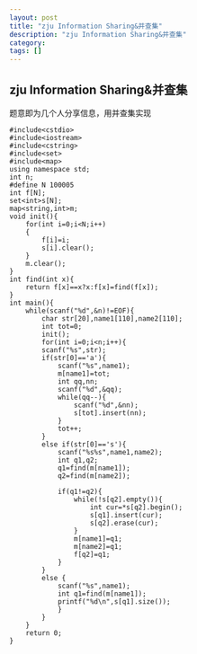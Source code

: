 ```yaml
---
layout: post
title: "zju Information Sharing&并查集"
description: "zju Information Sharing&并查集"
category:
tags: []
---
```


## zju Information Sharing&并查集 ##

题意即为几个人分享信息，用并查集实现

	#include<cstdio>
	#include<iostream>
	#include<cstring>
	#include<set>
	#include<map>
	using namespace std;
	int n;
	#define N 100005
	int f[N];
	set<int>s[N];
	map<string,int>m;
	void init(){
		for(int i=0;i<N;i++)
		{
			f[i]=i;
			s[i].clear();
		}
		m.clear();
	}
	int find(int x){
		return f[x]==x?x:f[x]=find(f[x]);
	}
	int main(){
		while(scanf("%d",&n)!=EOF){
			char str[20],name1[110],name2[110];
			int tot=0;
			init();
			for(int i=0;i<n;i++){
			scanf("%s",str);
			if(str[0]=='a'){
				scanf("%s",name1);
				m[name1]=tot;
				int qq,nn;
				scanf("%d",&qq);
				while(qq--){
					scanf("%d",&nn);
					s[tot].insert(nn);
				}
				tot++;
			}
			else if(str[0]=='s'){
				scanf("%s%s",name1,name2);
				int q1,q2;
				q1=find(m[name1]);
				q2=find(m[name2]);
				
				if(q1!=q2){
					while(!s[q2].empty()){
						int cur=*s[q2].begin();
						s[q1].insert(cur);
						s[q2].erase(cur);
					}
					m[name1]=q1;
					m[name2]=q1;
					f[q2]=q1;
				}
			}
			else {
				scanf("%s",name1);
				int q1=find(m[name1]);
				printf("%d\n",s[q1].size());
				}
			}
		}
		return 0;
	}

